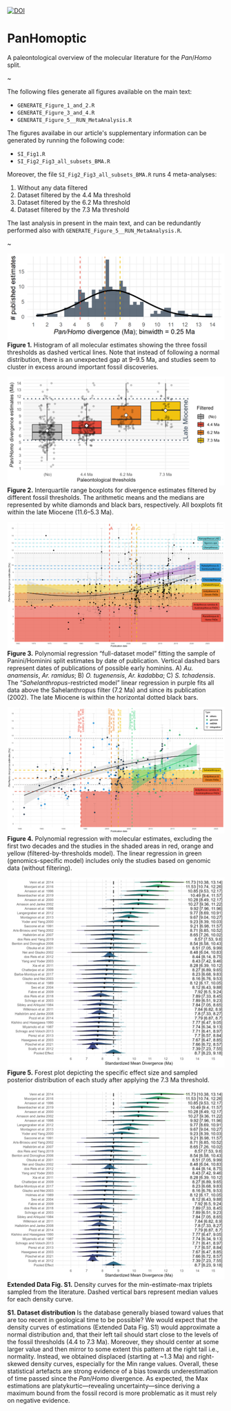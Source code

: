 [![DOI](https://zenodo.org/badge/355327359.svg)](https://zenodo.org/badge/latestdoi/355327359)

# PanHomoptic

A paleontological overview of the molecular literature for the *Pan*/*Homo* split.

~

The following files generate all figures available on the main text:

+ `GENERATE_Figure_1_and_2.R`
+ `GENERATE_Figure_3_and_4.R`
+ `GENERATE_Figure_5__RUN_MetaAnalysis.R`

The figures availabe in our article's supplementary information can be generated by running the following code:

+ `SI_Fig1.R`
+ `SI_Fig2_Fig3_all_subsets_BMA.R`

Moreover, the file `SI_Fig2_Fig3_all_subsets_BMA.R` runs 4 meta-analyses:

1. Without any data filtered
2. Dataset filtered by the 4.4 Ma threshold
3. Dataset filtered by the 6.2 Ma threshold
4. Dataset filtered by the 7.3 Ma threshold

The last analysis in present in the main text, and can be redundantly performed also with `GENERATE_Figure_5__RUN_MetaAnalysis.R`.

~

![Figure 1. Histogram of all molecular estimates showing the three fossil thresholds as dashed vertical lines. Note that instead of following a normal distribution, there is an unexpected gap at 9–9.5 Ma, and studies seem to cluster in excess around important fossil discoveries.](Figures/Figure_1.png)
**Figure 1.** Histogram of all molecular estimates showing the three fossil thresholds as dashed vertical lines. Note that instead of following a normal distribution, there is an unexpected gap at 9–9.5 Ma, and studies seem to cluster in excess around important fossil discoveries.

![Figure 2. Interquartile range boxplots for divergence estimates filtered by different fossil thresholds. The arithmetic means and the medians are represented by white diamonds and black bars, respectively. All boxplots fit within the late Miocene (11.6–5.3 Ma).](Figures/Figure_2.png)
**Figure 2.** Interquartile range boxplots for divergence estimates filtered by different fossil thresholds. The arithmetic means and the medians are represented by white diamonds and black bars, respectively. All boxplots fit within the late Miocene (11.6–5.3 Ma).

![Figure 3. Polynomial regression “full-dataset model” fitting the sample of Panini/Hominini split estimates by date of publication. Vertical dashed bars represent dates of publications of possible early hominins. A) Au. anamensis, Ar. ramidus; B) O. tugenensis, Ar. kadabba; C) S. tchadensis. The “Sahelanthropus-restricted model” linear regression in purple fits all data above the Sahelanthropus filter (7.2 Ma) and since its publication (2002). The late Miocene is within the horizontal dotted black bars.](Figures/Figure_3.png)
**Figure 3.** Polynomial regression “full-dataset model” fitting the sample of Panini/Hominini split estimates by date of publication. Vertical dashed bars represent dates of publications of possible early hominins. A) *Au. anamensis*, *Ar. ramidus*; B) *O. tugenensis*, *Ar. kadabba*; C) *S. tchadensis*. The “*Sahelanthropus*-restricted model” linear regression in purple fits all data above the Sahelanthropus filter (7.2 Ma) and since its publication (2002). The late Miocene is within the horizontal dotted black bars.

![Figure 4. Polynomial regression with molecular estimates, excluding the first two decades and the studies in the shaded areas in red, orange and yellow (filtered-by-thresholds model). The linear regression in green (genomics-specific model) includes only the studies based on genomic data (without filtering).](Figures/Figure_4.png)
**Figure 4.** Polynomial regression with molecular estimates, excluding the first two decades and the studies in the shaded areas in red, orange and yellow (filtered-by-thresholds model). The linear regression in green (genomics-specific model) includes only the studies based on genomic data (without filtering).

![Figure 5. Forest plot depicting the specific effect size and sampled posterior distribution of each study after applying the 7.3 Ma threshold.](Figures/Figure_5_MetaBayes_FAD_C.png)
**Figure 5.** Forest plot depicting the specific effect size and sampled posterior distribution of each study after applying the 7.3 Ma threshold.

![Extended Data Fig. S1. Density curves for the min-estimate-max triplets sampled from the literature. Dashed vertical bars represent median values for each density curve. ](Figures/Figure_5_MetaBayes_FAD_C.png)
**Extended Data Fig. S1.** Density curves for the min-estimate-max triplets sampled from the literature. Dashed vertical bars represent median values for each density curve. 

**S1. Dataset distribution**
Is the database generally biased toward values that are too recent in geological time to be possible? We would expect that the density curves of estimations (Extended Data Fig. S1) would approximate a normal distribution and, that their left tail should start close to the levels of the fossil thresholds (4.4 to 7.3 Ma). Moreover, they should center at some larger value and then mirror to some extent this pattern at the right tail i.e., normality. Instead, we obtained displaced (starting at ~1.3 Ma) and right-skewed density curves, especially for the Min range values. Overall, these statistical artefacts are strong evidence of a bias towards underestimation of time passed since the *Pan*/*Homo* divergence. As expected, the Max estimations are platykurtic—revealing uncertainty—since deriving a maximum bound from the fossil record is more problematic as it must rely on negative evidence.
